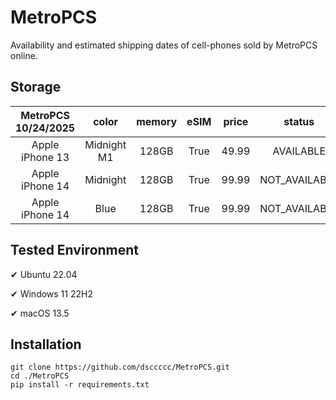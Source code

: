 # MetroPCS
Availability and estimated shipping dates of cell-phones sold by MetroPCS online.
## Storage
|MetroPCS 10/24/2025|color|memory|eSIM|price|status|shipping from|shipping to|
|:--:|:--:|:--:|:--:|:--:|:--:|:--:|:--:|
|Apple iPhone 13|Midnight M1|128GB|True|49.99|AVAILABLE|10/23/2025|10/27/2025|
|Apple iPhone 14|Midnight|128GB|True|99.99|NOT_AVAILABLE|10/30/2025|11/03/2025|
|Apple iPhone 14|Blue|128GB|True|99.99|NOT_AVAILABLE|10/30/2025|11/03/2025|

## Tested Environment
✔ Ubuntu 22.04

✔ Windows 11 22H2

✔ macOS 13.5
## Installation
```
git clone https://github.com/dsccccc/MetroPCS.git
cd ./MetroPCS
pip install -r requirements.txt
```

